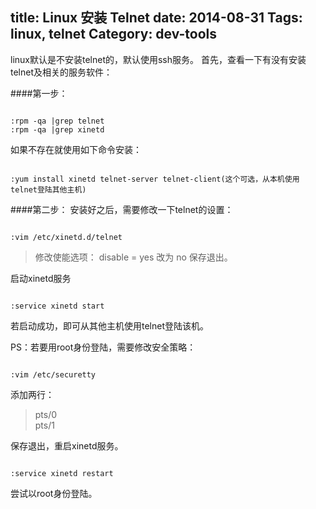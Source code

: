 title: Linux 安装 Telnet
date: 2014-08-31
Tags: linux, telnet
Category: dev-tools
---
linux默认是不安装telnet的，默认使用ssh服务。 
首先，查看一下有没有安装telnet及相关的服务软件：

####第一步： 
<pre><code>
:rpm -qa |grep telnet 
:rpm -qa |grep xinetd
</code></pre>

如果不存在就使用如下命令安装：

<pre><code>
:yum install xinetd telnet-server telnet-client(这个可选，从本机使用telnet登陆其他主机)
</code></pre>

####第二步： 
安装好之后，需要修改一下telnet的设置： 
<pre><code>
:vim /etc/xinetd.d/telnet
</code></pre>

>修改使能选项： 
disable = yes 改为 no 
保存退出。

启动xinetd服务 
<pre><code>
:service xinetd start
</code></pre>

若启动成功，即可从其他主机使用telnet登陆该机。

PS：若要用root身份登陆，需要修改安全策略： 
<pre><code>
:vim /etc/securetty
</code></pre>
添加两行：
>pts/0<br>
pts/1 

保存退出，重启xinetd服务。 
<pre><code>
:service xinetd restart
</code></pre>

尝试以root身份登陆。
